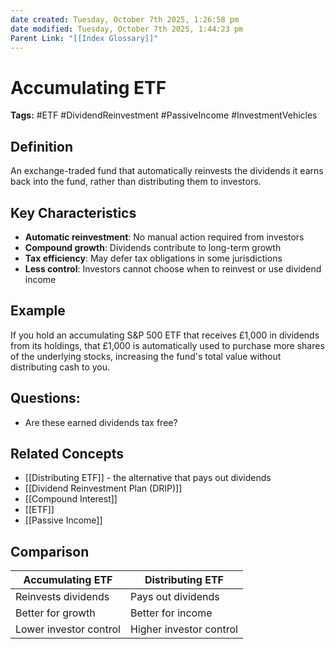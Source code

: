```yaml
---
date created: Tuesday, October 7th 2025, 1:26:58 pm
date modified: Tuesday, October 7th 2025, 1:44:23 pm
Parent Link: "[[Index Glossary]]"
---
```


# Accumulating ETF

**Tags:** #ETF #DividendReinvestment #PassiveIncome #InvestmentVehicles

## Definition

An exchange-traded fund that automatically reinvests the dividends it earns back into the fund, rather than distributing them to investors.

## Key Characteristics

- **Automatic reinvestment**: No manual action required from investors
- **Compound growth**: Dividends contribute to long-term growth
- **Tax efficiency**: May defer tax obligations in some jurisdictions
- **Less control**: Investors cannot choose when to reinvest or use dividend income

## Example

If you hold an accumulating S&P 500 ETF that receives £1,000 in dividends from its holdings, that £1,000 is automatically used to purchase more shares of the underlying stocks, increasing the fund's total value without distributing cash to you.

## Questions:
- Are these earned dividends tax free?
## Related Concepts

- [[Distributing ETF]] - the alternative that pays out dividends
- [[Dividend Reinvestment Plan (DRIP)]]
- [[Compound Interest]]
- [[ETF]]
- [[Passive Income]]

## Comparison

|Accumulating ETF|Distributing ETF|
|---|---|
|Reinvests dividends|Pays out dividends|
|Better for growth|Better for income|
|Lower investor control|Higher investor control|